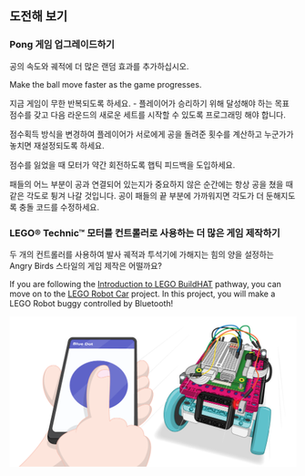 ## 도전해 보기

### Pong 게임 업그레이드하기

공의 속도와 궤적에 더 많은 랜덤 효과를 추가하십시오.

Make the ball move faster as the game progresses.

지금 게임이 무한 반복되도록 하세요. - 플레이어가 승리하기 위해 달성해야 하는 목표 점수를 갖고 다음 라운드의 새로운 세트를 시작할 수 있도록 프로그래밍 해야 합니다.

점수획득 방식을 변경하여 플레이어가 서로에게 공을 돌려준 횟수를 계산하고 누군가가 놓치면 재설정되도록 하세요.

점수를 잃었을 때 모터가 약간 회전하도록 햅틱 피드백을 도입하세요.

패들의 어느 부분이 공과 연결되어 있는지가 중요하지 않은 순간에는 항상 공을 쳤을 때 같은 각도로 튕겨 나갈 것입니다. 공이 패들의 끝 부분에 가까워지면 각도가 더 둔해지도록 충돌 코드를 수정하세요.

### LEGO® Technic™ 모터를 컨트롤러로 사용하는 더 많은 게임 제작하기

두 개의 컨트롤러를 사용하여 발사 궤적과 투석기에 가해지는 힘의 양을 설정하는 Angry Birds 스타일의 게임 제작은 어떨까요?

If you are following the [Introduction to LEGO BuildHAT](https://projects.raspberrypi.org/en/pathways/lego-intro) pathway, you can move on to the [LEGO Robot Car](https://projects.raspberrypi.org/en/projects/lego-robot-car) project. In this project, you will make a LEGO Robot buggy controlled by Bluetooth!

![Lego Robot Car Project](images/robotcar.png)

